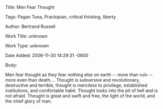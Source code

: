 Title:  Men Fear Thought

Tags:   Pagan Tuna, Practopian, critical thinking, liberty

Author: Bertrand Russell

Work Title: unknown

Work Type: unknown

Date Added: 2006-11-30 14:29:31 -0800

Body: 

Men fear thought as they fear nothing else on earth -- more than ruin -- more even than death.... Thought is subversive and revolutionary, destructive and terrible, thought is merciless to privilege, established institutions, and comfortable habit. Thought looks into the pit of hell and is not afraid. Thought is great and swift and free, the light of the world, and the chief glory of man.

